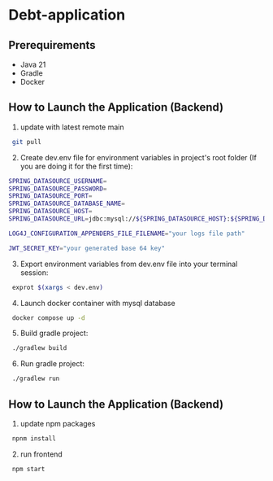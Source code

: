 # Debt-application

## Prerequirements

- Java 21
- Gradle
- Docker

## How to Launch the Application (Backend)
1) update with latest remote main
 ```sh
  git pull
 ```
2) Create dev.env file for environment variables in project's root folder (If you are doing it for the first time):
 ```sh
SPRING_DATASOURCE_USERNAME=
SPRING_DATASOURCE_PASSWORD=
SPRING_DATASOURCE_PORT=
SPRING_DATASOURCE_DATABASE_NAME=
SPRING_DATASOURCE_HOST=
SPRING_DATASOURCE_URL=jdbc:mysql://${SPRING_DATASOURCE_HOST}:${SPRING_DATASOURCE_PORT}/${SPRING_DATASOURCE_DATABASE_NAME}

LOG4J_CONFIGURATION_APPENDERS_FILE_FILENAME="your logs file path"

JWT_SECRET_KEY="your generated base 64 key"
 ```
3) Export environment variables from dev.env file into your terminal session: 
 ```sh
  exprot $(xargs < dev.env)
 ```
4) Launch docker container with mysql database
 ```sh
  docker compose up -d 
 ```
5) Build gradle project:
 ```sh
  ./gradlew build
 ```
6) Run gradle project:
 ```sh
  ./gradlew run
 ```

## How to Launch the Application (Backend)
1) update npm packages
 ```sh
  npnm install
 ```
2) run frontend
 ```sh
  npm start
 ```
